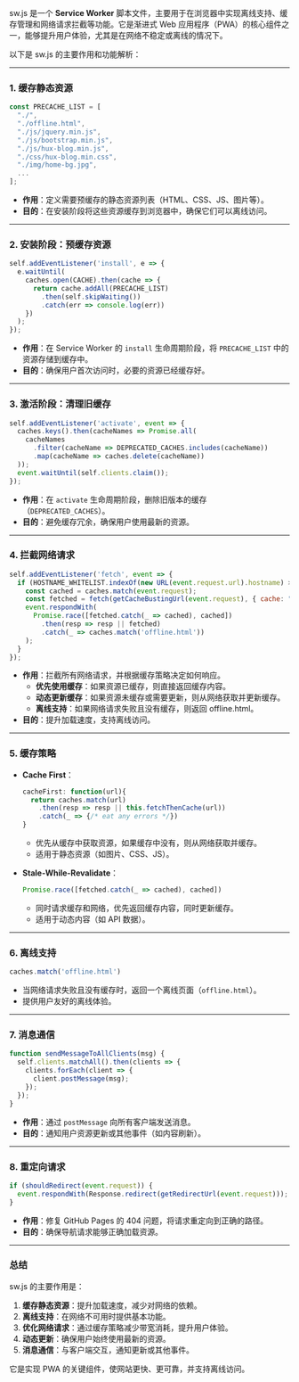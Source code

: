 sw.js 是一个 **Service Worker** 脚本文件，主要用于在浏览器中实现离线支持、缓存管理和网络请求拦截等功能。它是渐进式 Web 应用程序（PWA）的核心组件之一，能够提升用户体验，尤其是在网络不稳定或离线的情况下。

以下是 sw.js 的主要作用和功能解析：

---

### 1. **缓存静态资源**
```javascript
const PRECACHE_LIST = [
  "./",
  "./offline.html",
  "./js/jquery.min.js",
  "./js/bootstrap.min.js",
  "./js/hux-blog.min.js",
  "./css/hux-blog.min.css",
  "./img/home-bg.jpg",
  ...
];
```
- **作用**：定义需要预缓存的静态资源列表（HTML、CSS、JS、图片等）。
- **目的**：在安装阶段将这些资源缓存到浏览器中，确保它们可以离线访问。

---

### 2. **安装阶段：预缓存资源**
```javascript
self.addEventListener('install', e => {
  e.waitUntil(
    caches.open(CACHE).then(cache => {
      return cache.addAll(PRECACHE_LIST)
        .then(self.skipWaiting())
        .catch(err => console.log(err))
    })
  );
});
```
- **作用**：在 Service Worker 的 `install` 生命周期阶段，将 `PRECACHE_LIST` 中的资源存储到缓存中。
- **目的**：确保用户首次访问时，必要的资源已经缓存好。

---

### 3. **激活阶段：清理旧缓存**
```javascript
self.addEventListener('activate', event => {
  caches.keys().then(cacheNames => Promise.all(
    cacheNames
      .filter(cacheName => DEPRECATED_CACHES.includes(cacheName))
      .map(cacheName => caches.delete(cacheName))
  ));
  event.waitUntil(self.clients.claim());
});
```
- **作用**：在 `activate` 生命周期阶段，删除旧版本的缓存（`DEPRECATED_CACHES`）。
- **目的**：避免缓存冗余，确保用户使用最新的资源。

---

### 4. **拦截网络请求**
```javascript
self.addEventListener('fetch', event => {
  if (HOSTNAME_WHITELIST.indexOf(new URL(event.request.url).hostname) > -1) {
    const cached = caches.match(event.request);
    const fetched = fetch(getCacheBustingUrl(event.request), { cache: "no-store" });
    event.respondWith(
      Promise.race([fetched.catch(_ => cached), cached])
        .then(resp => resp || fetched)
        .catch(_ => caches.match('offline.html'))
    );
  }
});
```
- **作用**：拦截所有网络请求，并根据缓存策略决定如何响应。
  - **优先使用缓存**：如果资源已缓存，则直接返回缓存内容。
  - **动态更新缓存**：如果资源未缓存或需要更新，则从网络获取并更新缓存。
  - **离线支持**：如果网络请求失败且没有缓存，则返回 offline.html。
- **目的**：提升加载速度，支持离线访问。

---

### 5. **缓存策略**
- **Cache First**：
  ```javascript
  cacheFirst: function(url){
    return caches.match(url) 
      .then(resp => resp || this.fetchThenCache(url))
      .catch(_ => {/* eat any errors */})
  }
  ```
  - 优先从缓存中获取资源，如果缓存中没有，则从网络获取并缓存。
  - 适用于静态资源（如图片、CSS、JS）。

- **Stale-While-Revalidate**：
  ```javascript
  Promise.race([fetched.catch(_ => cached), cached])
  ```
  - 同时请求缓存和网络，优先返回缓存内容，同时更新缓存。
  - 适用于动态内容（如 API 数据）。

---

### 6. **离线支持**
```javascript
caches.match('offline.html')
```
- 当网络请求失败且没有缓存时，返回一个离线页面（`offline.html`）。
- 提供用户友好的离线体验。

---

### 7. **消息通信**
```javascript
function sendMessageToAllClients(msg) {
  self.clients.matchAll().then(clients => {
    clients.forEach(client => {
      client.postMessage(msg);
    });
  });
}
```
- **作用**：通过 `postMessage` 向所有客户端发送消息。
- **目的**：通知用户资源更新或其他事件（如内容刷新）。

---

### 8. **重定向请求**
```javascript
if (shouldRedirect(event.request)) {
  event.respondWith(Response.redirect(getRedirectUrl(event.request)));
}
```
- **作用**：修复 GitHub Pages 的 404 问题，将请求重定向到正确的路径。
- **目的**：确保导航请求能够正确加载资源。

---

### 总结
sw.js 的主要作用是：
1. **缓存静态资源**：提升加载速度，减少对网络的依赖。
2. **离线支持**：在网络不可用时提供基本功能。
3. **优化网络请求**：通过缓存策略减少带宽消耗，提升用户体验。
4. **动态更新**：确保用户始终使用最新的资源。
5. **消息通信**：与客户端交互，通知更新或其他事件。

它是实现 PWA 的关键组件，使网站更快、更可靠，并支持离线访问。